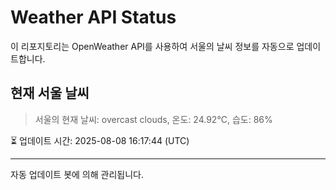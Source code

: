 
# Weather API Status

이 리포지토리는 OpenWeather API를 사용하여 서울의 날씨 정보를 자동으로 업데이트합니다.

## 현재 서울 날씨
> 서울의 현재 날씨: overcast clouds, 온도: 24.92°C, 습도: 86%

⏳ 업데이트 시간: 2025-08-08 16:17:44 (UTC)

---
자동 업데이트 봇에 의해 관리됩니다.
